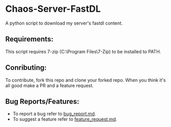 # Chaos-Server-FastDL
A python script to download my server's fastdl content.
## Requirements:
This script requires 7-zip (C:\Program Files\7-Zip) to be installed to PATH.
## Conributing:
To contribute, fork this repo and clone your forked repo. When you think it's all good make a PR and a feature request.
## Bug Reports/Features:
* To report a bug refer to [bug_report.md](https://github.com/Lord-Giganticus/Chaos-Server-FastDL/blob/main/.github/ISSUE_TEMPLATE/bug_report.md).
* To suggest a feature refer to [feature_request.md](https://github.com/Lord-Giganticus/Chaos-Server-FastDL/blob/main/.github/ISSUE_TEMPLATE/feature_request.md).